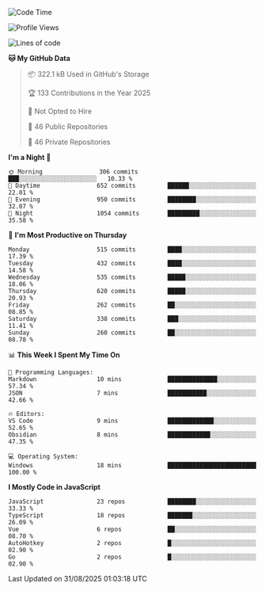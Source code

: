 <!--START_SECTION:waka-->
![Code Time](http://img.shields.io/badge/Code%20Time-977%20hrs%2043%20mins-blue)

![Profile Views](http://img.shields.io/badge/Profile%20Views-0-blue)

![Lines of code](https://img.shields.io/badge/From%20Hello%20World%20I%27ve%20Written-2.4%20million%20lines%20of%20code-blue)

**🐱 My GitHub Data** 

> 📦 322.1 kB Used in GitHub's Storage 
 > 
> 🏆 133 Contributions in the Year 2025
 > 
> 🚫 Not Opted to Hire
 > 
> 📜 46 Public Repositories 
 > 
> 🔑 46 Private Repositories 
 > 
**I'm a Night 🦉** 

```text
🌞 Morning                306 commits         ███░░░░░░░░░░░░░░░░░░░░░░   10.33 % 
🌆 Daytime                652 commits         ██████░░░░░░░░░░░░░░░░░░░   22.01 % 
🌃 Evening                950 commits         ████████░░░░░░░░░░░░░░░░░   32.07 % 
🌙 Night                  1054 commits        █████████░░░░░░░░░░░░░░░░   35.58 % 
```
📅 **I'm Most Productive on Thursday** 

```text
Monday                   515 commits         ████░░░░░░░░░░░░░░░░░░░░░   17.39 % 
Tuesday                  432 commits         ████░░░░░░░░░░░░░░░░░░░░░   14.58 % 
Wednesday                535 commits         █████░░░░░░░░░░░░░░░░░░░░   18.06 % 
Thursday                 620 commits         █████░░░░░░░░░░░░░░░░░░░░   20.93 % 
Friday                   262 commits         ██░░░░░░░░░░░░░░░░░░░░░░░   08.85 % 
Saturday                 338 commits         ███░░░░░░░░░░░░░░░░░░░░░░   11.41 % 
Sunday                   260 commits         ██░░░░░░░░░░░░░░░░░░░░░░░   08.78 % 
```


📊 **This Week I Spent My Time On** 

```text
💬 Programming Languages: 
Markdown                 10 mins             ██████████████░░░░░░░░░░░   57.34 % 
JSON                     7 mins              ███████████░░░░░░░░░░░░░░   42.66 % 

🔥 Editors: 
VS Code                  9 mins              █████████████░░░░░░░░░░░░   52.65 % 
Obsidian                 8 mins              ████████████░░░░░░░░░░░░░   47.35 % 

💻 Operating System: 
Windows                  18 mins             █████████████████████████   100.00 % 
```

**I Mostly Code in JavaScript** 

```text
JavaScript               23 repos            ████████░░░░░░░░░░░░░░░░░   33.33 % 
TypeScript               18 repos            ███████░░░░░░░░░░░░░░░░░░   26.09 % 
Vue                      6 repos             ██░░░░░░░░░░░░░░░░░░░░░░░   08.70 % 
AutoHotkey               2 repos             █░░░░░░░░░░░░░░░░░░░░░░░░   02.90 % 
Go                       2 repos             █░░░░░░░░░░░░░░░░░░░░░░░░   02.90 % 
```




 Last Updated on 31/08/2025 01:03:18 UTC
<!--END_SECTION:waka-->
